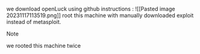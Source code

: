 we download openLuck using github instructions :
![[Pasted image 20231117113519.png]]
root this machine with manually downloaded exploit instead of metasploit.

>[!note]
>we rooted this machine twice

